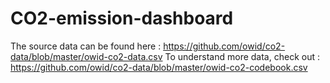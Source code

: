 # CO2-emission-dashboard
The source data can be found here : https://github.com/owid/co2-data/blob/master/owid-co2-data.csv
To understand more data, check out : https://github.com/owid/co2-data/blob/master/owid-co2-codebook.csv
